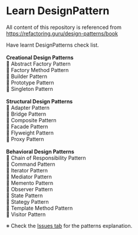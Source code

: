 # Learn DesignPattern

All content of this repository is referenced from https://refactoring.guru/design-patterns/book

Have learnt DesignPatterns check list.
<br/>
<br/>
**Creational Design Patterns**
<br/>
🎉 Abstract Factory Pattern
<br/>
🎉 Factory Method Pattern
<br/>
🎉 Builder Pattern
<br/>
🎉 Prototype Pattern
<br/>
🎉 Singleton Pattern
<br/>
<br/>
**Structural Design Patterns**
<br/>
🎉 Adapter Pattern
<br/>
🎉 Bridge Pattern
<br/>
🎉 Composite Pattern
<br/>
🔨 Facade Pattern
<br/>
🔨 Flyweight Pattern
<br/>
🔨 Proxy Pattern
<br/>
<br/>
**Behavioral Design Patterns**
<br/>
🔨 Chain of Responsibility Pattern
<br/>
🔨 Command Pattern
<br/>
🔨 Iterator Pattern
<br/>
🔨 Mediator Pattern
<br/>
🔨 Memento Pattern
<br/>
🔨 Observer Pattern
<br/>
🔨 State Pattern
<br/>
🔨 Stategy Pattern
<br/>
🔨 Template Method Pattern
<br/>
🔨 Visitor Pattern
<br/>

※ Check the [Issues tab](https://github.com/tuananhhedspibk/DesignPattern/issues) for the patterns explanation.
